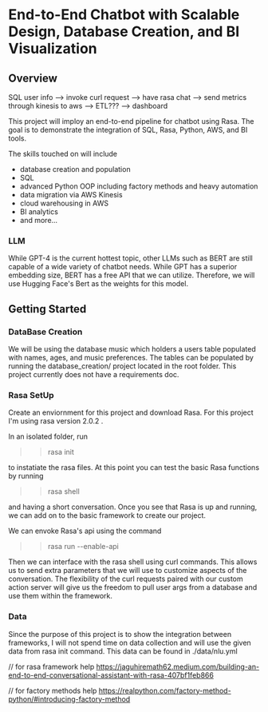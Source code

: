 # End-to-End Chatbot with Scalable Design, Database Creation, and BI Visualization

## Overview

SQL user info --> invoke curl request --> have rasa chat --> send metrics through kinesis to aws --> ETL??? --> dashboard 

This project will imploy an end-to-end pipeline for chatbot using Rasa. The goal is to demonstrate the integration of SQL, Rasa, Python, AWS, and BI tools. 

The skills touched on will include 
* database creation and population
* SQL
* advanced Python OOP including factory methods and heavy automation
* data migration via AWS Kinesis
* cloud warehousing in AWS
* BI analytics
* and more...


### LLM
While GPT-4 is the current hottest topic, other LLMs such as BERT are still capable of a wide variety of chatbot needs. While GPT has a superior embedding size, BERT has a free API that we can utilize. Therefore, we will use Hugging Face's Bert as the weights for this model.


## Getting Started
### DataBase Creation
We will be using the database music which holders a users table populated with names, ages, and music preferences. The tables can be populated by running the database_creation/ project located in the root folder. This project currently does not have a requirements doc. 

### Rasa SetUp


Create an enviornment for this project and download Rasa. For this project I'm using rasa version 2.0.2 . 

In an isolated folder, run 

>> rasa init

to instatiate the rasa files. At this point you can test the basic Rasa functions by running

>> rasa shell

and having a short conversation. Once you see that Rasa is up and running, we can add on to the basic framework to create our project. 


We can envoke Rasa's api using the command 
>> rasa run --enable-api

Then we can interface with the rasa shell using curl commands. This allows us to send extra parameters that we will use to customize aspects of the conversation. The flexibility of the curl requests paired with our custom action server will give us the freedom to pull user args from a database and use them within the framework.



### Data
Since the purpose of this project is to show the integration between frameworks, I will not spend time on data collection and will use the given data from rasa init command. This data can be found in ./data/nlu.yml





// for rasa framework help
https://jaguhiremath62.medium.com/building-an-end-to-end-conversational-assistant-with-rasa-407bf1feb866


// for factory methods help
https://realpython.com/factory-method-python/#introducing-factory-method
